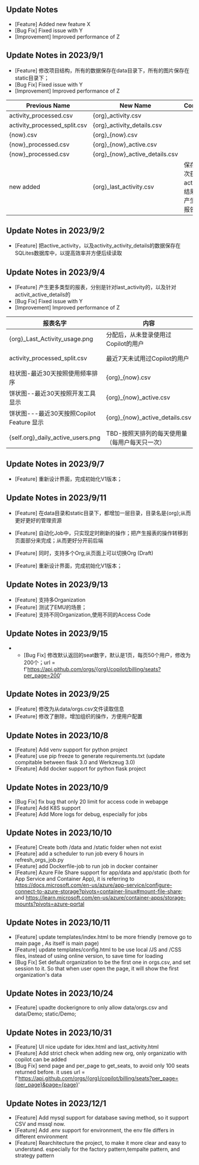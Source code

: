 ## Update Notes

- [Feature] Added new feature X
- [Bug Fix] Fixed issue with Y
- [Improvement] Improved performance of Z


## Update Notes in 2023/9/1

- [Feature] 修改项目结构，所有的数据保存在data目录下，所有的图片保存在static目录下；
- [Bug Fix] Fixed issue with Y
- [Improvement] Improved performance of Z

| Previous Name | New Name | Comments |
| --- | --- | --- |
| activity_processed.csv | {org}_activity.csv |  |
| activity_processed_split.csv |{org}_activity_details.csv  |  |
|{now}.csv  |{org}_{now}.csv  |  |
|{now}_processed.csv  |{org}_{now}_active.csv  |  |
|{now}_processed.csv  |{org}_{now}_active_details.csv  |  |
|new added    |{org}_last_activity.csv  | 保存最近一次获取last activity的结果，以便产生最新的报告 |

## Update Notes in 2023/9/2

- [Feature] 把active_activity，以及activity_activity_details的数据保存在SQLites数据库中，以提高效率并方便后续读取

## Update Notes in 2023/9/4

- [Feature] 产生更多类型的报表，分别是针对last_activity的，以及针对activit_active_details的
- [Bug Fix] Fixed issue with Y
- [Improvement] Improved performance of Z


| 报表名字  | 内容 | Comments |
| --- | --- | --- |
| {org}_Last_Activity_usage.png| 分配后，从未登录使用过Copilot的用户 | 针对last_activity |
| activity_processed_split.csv |最近7天未试用过Copilot的用户  |  针对last_activity |
|柱状图-最近30天按照使用频率排序 |{org}_{now}.csv  |  |
|饼状图--最近30天按照开发工具显示  |{org}_{now}_active.csv  |  |
|饼状图---最近30天按照Copilot Feature 显示  |{org}_{now}_active_details.csv  |  |
|{self.org}_daily_active_users.png |TBD-按照天排列的每天使用量（每用户每天只一次）|散点图 |

## Update Notes in 2023/9/7

- [Feature] 重新设计界面，完成初始化V1版本；

## Update Notes in 2023/9/11

- [Feature] 在data目录和static目录下，都增加一层目录，目录名是{org};从而更好更好的管理资源
- [Feature] 自动化Job中，只实现定时刷新的操作；把产生报表的操作转移到页面部分来完成；从而更好分开前后端
- [Feature] 同时，支持多个Org;从页面上可以切换Org (Draft)


- [Feature] 重新设计界面，完成初始化V1版本；

## Update Notes in 2023/9/13

- [Feature] 支持多Organization
- [Feature] 测试了EMU的场景；
- [Feature] 支持不同Organization,使用不同的Access Code


## Update Notes in 2023/9/15

- - [Bug Fix] 修改默认返回的seat数字，默认是1页，每页50个用户，修改为200个；url = f'https://api.github.com/orgs/{org}/copilot/billing/seats?per_page=200'


## Update Notes in 2023/9/25

- [Feature] 修改为从data/orgs.csv文件读取信息
- [Feature] 修改了删除，增加组织的操作，方便用户配置

## Update Notes in 2023/10/8

- [Feature] Add venv support for python project
- [Feature] use pip freeze to generate requirements.txt (update compitable between flask 3.0 and Werkzeug 3.0)
- [Feature] Add docker support for python flask project

## Update Notes in 2023/10/9
- [Bug Fix] fix bug that only 20 limit for access code in webapge
- [Feature] Add K8S support
- [Feature] Add More logs for debug, especially for jobs 

## Update Notes in 2023/10/10
- [Feature] Create both /data and /static folder when not exist
- [Feature] add a scheduler to run job every 6 hours in refresh_orgs_job.py
- [Feature] add Dockerfile-job to run job in docker container
- [Feature] Azure File Share support for app/data and app/static (both for App Service and Container App), it is referring to https://docs.microsoft.com/en-us/azure/app-service/configure-connect-to-azure-storage?pivots=container-linux#mount-file-share; and https://learn.microsoft.com/en-us/azure/container-apps/storage-mounts?pivots=azure-portal

## Update Notes in 2023/10/11
- [Feature] update templates/index.html to be more friendly (remove go to main page , As itself is main page)
- [Feature] update templates/config.html to be use local /JS and /CSS files, instead of using online version, to save time for loading
- [Bug Fix] Set default organization to be the first one in orgs.csv, and set session to it. So that when user open the page, it will show the first organization's data

## Update Notes in 2023/10/24
- [Feature] upadte dockerignore to only allow data/orgs.csv and data/Demo; static/Demo;

## Update Notes in 2023/10/31
- [Feature] UI nice update for idex.html and last_activity.html
- [Feature] Add strict check when adding new org, only organizatio with copilot can be added
- [Bug Fix] send page and per_page to get_seats, to avoid only 100 seats returned before. it uses url = f'https://api.github.com/orgs/{org}/copilot/billing/seats?per_page={per_page}&page={page}'

## Update Notes in 2023/12/1
- [Feature] Add mysql support for database saving method, so it support CSV and mssql now.
- [Feature] Add .env support for environment, the env file differs in different environment
- [Feature] Rearchitecture the project, to make it more clear and easy to understand. especially for the factory pattern,tempalte pattern, and strategy pattern





